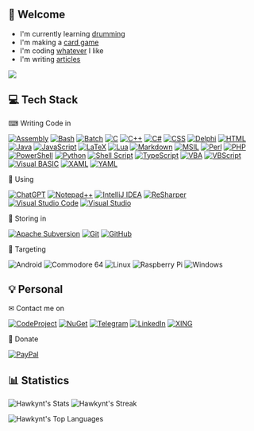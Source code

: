 ## 👋 Welcome

- I'm currently learning [drumming](https://github.com/Hawkynt/Drums)
- I'm making a [card game](https://github.com/Hawkynt/Chromatyx)
- I'm coding [whatever](https://github.com/Hawkynt/C--FrameworkExtensions) I like
- I'm writing [articles](https://github.com/Hawkynt/LearnCoding)
  
![](https://komarev.com/ghpvc/?username=Hawkynt)

## 💻 Tech Stack

⌨ Writing Code in
<!-- shields: https://shields.io/docs/logos  logos:https://simpleicons.org/ -->
[![Assembly](https://img.shields.io/badge/Assembly-%23000000.svg?logo=assemblyscript&logoColor=white)](https://en.wikipedia.org/wiki/Assembly_language)
[![Bash](https://img.shields.io/badge/Bash-4EAA25?logo=gnubash&logoColor=fff)](https://en.wikipedia.org/wiki/Bash_%28Unix_shell%29)
[![Batch](https://img.shields.io/badge/Batch-%234D4D4D.svg?logo=windows-terminal&logoColor=white)](https://en.wikipedia.org/wiki/Batch_file)
[![C](https://img.shields.io/badge/C-%23A8B9CC.svg?logo=c&logoColor=white)](https://en.wikipedia.org/wiki/C_%28programming_language%29)
[![C++](https://img.shields.io/badge/C++-%2300599C.svg?logo=c%2B%2B&logoColor=white)](https://en.wikipedia.org/wiki/C%2B%2B)
[![C#](https://img.shields.io/badge/C%23-%23512BD4.svg?logo=csharp&logoColor=white)](https://en.wikipedia.org/wiki/C_Sharp_%28programming_language%29)
[![CSS](https://img.shields.io/badge/CSS-%231572B6.svg?logo=css3&logoColor=white)](https://en.wikipedia.org/wiki/CSS)
[![Delphi](https://img.shields.io/badge/Delphi-%23E62431.svg?logo=delphi&logoColor=white)](https://en.wikipedia.org/wiki/Delphi_%28software%29)
[![HTML](https://img.shields.io/badge/html-%23E34F26.svg?logo=html5&logoColor=white)](https://en.wikipedia.org/wiki/HTML)
[![Java](https://img.shields.io/badge/Java-%23ED8B00.svg?logo=openjdk&logoColor=white)](https://en.wikipedia.org/wiki/Java_%28programming_language%29)
[![JavaScript](https://img.shields.io/badge/JavaScript-%23323330.svg?logo=javascript&logoColor=%23F7DF1E)](https://en.wikipedia.org/wiki/JavaScript)
[![LaTeX](https://img.shields.io/badge/Latex-%23008080.svg?logo=latex&logoColor=white)](https://en.wikipedia.org/wiki/LaTeX)
[![Lua](https://img.shields.io/badge/Lua-%232C2D72.svg?logo=lua&logoColor=white)](https://en.wikipedia.org/wiki/Lua_%28programming_language%29)
[![Markdown](https://img.shields.io/badge/Markdown-%23000000.svg?logo=markdown&logoColor=white)](https://en.wikipedia.org/wiki/Markdown)
[![MSIL](https://img.shields.io/badge/MS_IL-5C2D91?logo=.net&logoColor=white)](https://en.wikipedia.org/wiki/Common_Intermediate_Language)
[![Perl](https://img.shields.io/badge/Perl-%2339457E.svg?logo=perl&logoColor=white)](https://en.wikipedia.org/wiki/Perl)
[![PHP](https://img.shields.io/badge/php-%23777BB4.svg?logo=php&logoColor=white)](https://en.wikipedia.org/wiki/PHP)
[![PowerShell](https://img.shields.io/badge/PowerShell-%235391FE.svg?logo=powershell&logoColor=white)](https://en.wikipedia.org/wiki/PowerShell)
[![Python](https://img.shields.io/badge/Python-3670A0?logo=python&logoColor=ffdd54)](https://en.wikipedia.org/wiki/Python_%28programming_language%29)
[![Shell Script](https://img.shields.io/badge/Shell_Script-%23121011.svg?logo=gnu-bash&logoColor=white)](https://en.wikipedia.org/wiki/Shell_script)
[![TypeScript](https://img.shields.io/badge/TypeScript-%23007ACC.svg?logo=typescript&logoColor=white)](https://en.wikipedia.org/wiki/TypeScript)
[![VBA](https://img.shields.io/badge/VBA-%23512BD4.svg?logo=visualbasic&logoColor=white)](https://en.wikipedia.org/wiki/Visual_Basic_for_Applications)
[![VBScript](https://img.shields.io/badge/VBScript-%23512BD4.svg?logo=visualbasic&logoColor=white)](https://en.wikipedia.org/wiki/VBScript)
[![Visual BASIC](https://img.shields.io/badge/Visual%20BASIC-%23512BD4.svg?logo=visualbasic&logoColor=white)](https://en.wikipedia.org/wiki/Visual_Basic_%28classic%29)
[![XAML](https://img.shields.io/badge/XAML-%230c54c2.svg?logo=xaml&logoColor=ffffff)](https://en.wikipedia.org/wiki/XAML)
[![YAML](https://img.shields.io/badge/yaml-%23cb171e.svg?logo=yaml&logoColor=ffffff)](https://en.wikipedia.org/wiki/YAML)

📝 Using

[![ChatGPT](https://img.shields.io/badge/ChatGPT-74aa9c?logo=openai&logoColor=white)](https://openai.com/chatgpt/)
[![Notepad++](https://img.shields.io/badge/Notepad++-90E59A.svg?logo=notepad%2b%2b&logoColor=black)](https://notepad-plus-plus.org/)
[![IntelliJ IDEA](https://img.shields.io/badge/IntelliJ_IDEA-000000.svg?logo=intellij-idea&logoColor=white)](https://www.jetbrains.com/de-de/idea/)
[![ReSharper](https://img.shields.io/badge/ReSharper-000000.svg?logo=resharper&logoColor=white)](https://www.jetbrains.com/de-de/resharper/)
[![Visual Studio Code](https://img.shields.io/badge/Visual%20Studio%20Code-0078d7.svg?logo=visual-studio-code&logoColor=white)](https://code.visualstudio.com/)
[![Visual Studio](https://img.shields.io/badge/Visual%20Studio-5C2D91.svg?logo=visual-studio&logoColor=white)](https://visualstudio.microsoft.com/)

💾 Storing in

[![Apache Subversion](https://img.shields.io/badge/Subversion-%23809CC9.svg?logo=subversion&logoColor=white)](https://subversion.apache.org/)
[![Git](https://img.shields.io/badge/git-%23F05033.svg?logo=git&logoColor=white)](https://www.git-scm.com/)
[![GitHub](https://img.shields.io/badge/GitHub-%23121011.svg?logo=github&logoColor=white)](https://github.com/)

🎯 Targeting

![Android](https://img.shields.io/badge/Android-3DDC84?logo=android&logoColor=white)
![Commodore 64](https://img.shields.io/badge/C--64-1E2A4E?logo=commodore&logoColor=white)
![Linux](https://img.shields.io/badge/Linux-FCC624?logo=linux&logoColor=black)
![Raspberry Pi](https://img.shields.io/badge/-RaspberryPi-C51A4A?logo=Raspberry-Pi)
![Windows](https://img.shields.io/badge/Windows-0078D6?logo=windows&logoColor=white)

## 💡 Personal

✉ Contact me on

[![CodeProject](https://img.shields.io/badge/CodeProject-FF9900?logo=codeproject&logoColor=white)](https://www.codeproject.com/Members/hawkynt)
[![NuGet](https://img.shields.io/badge/NuGet-004880?logo=nuget&logoColor=white)](https://www.nuget.org/profiles/Hawkynt)
[![Telegram](https://img.shields.io/badge/Telegram-2CA5E0?logo=telegram&logoColor=white)](https://t.me/hawkynt)
[![LinkedIn](https://img.shields.io/badge/LinkedIn-%230077B5.svg?logo=linkedin&logoColor=white)](https://www.linkedin.com/in/hawkynt-grundmann-41414a247/)
[![XING](https://img.shields.io/badge/Xing-%23006567.svg?logo=xing&logoColor=white)](https://www.xing.com/profile/Hawkynt_Grundmann)

💸 Donate

[![PayPal](https://img.shields.io/badge/PayPal-003087?logo=paypal&logoColor=fff)](https://www.paypal.com/paypalme/hawkynt/15)

## 📊 Statistics
![Hawkynt's Stats](https://github-readme-stats.vercel.app/api?username=Hawkynt&theme=default&show_icons=true&hide_border=false&count_private=true)
![Hawkynt's Streak](https://github-readme-streak-stats.herokuapp.com/?user=Hawkynt&theme=default&hide_border=false)

![Hawkynt's Top Languages](https://github-readme-stats.vercel.app/api/top-langs/?username=Hawkynt&theme=default&show_icons=true&hide_border=false&layout=compact)

<!--
**Hawkynt/Hawkynt** is a ✨ _special_ ✨ repository because its `README.md` (this file) appears on your GitHub profile.

Here are some ideas to get you started:

- 🔭 I’m currently working on ...
- 🌱 I’m currently learning ...
- 👯 I’m looking to collaborate on ...
- 🤔 I’m looking for help with ...
- 💬 Ask me about ...
- 📫 How to reach me: ...
- 😄 Pronouns: ...
- ⚡ Fun fact: ...
-->
